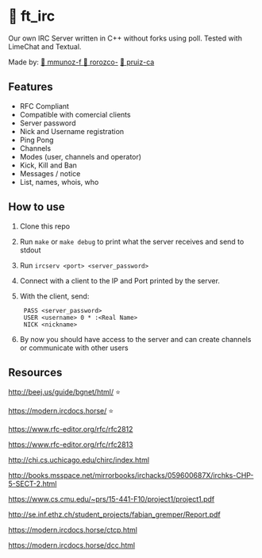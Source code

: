 # 💬 ft_irc
Our own IRC Server written in C++ without forks using poll. Tested with LimeChat and Textual.

Made by: [🐨 mmunoz-f ](https://github.com/mmunoz-f) [🦔 rorozco-](https://github.com/larroky)  [🦞 pruiz-ca](https://github.com/pruiz-ca)

## Features
- RFC Compliant
- Compatible with comercial clients
- Server password
- Nick and Username registration
- Ping Pong
- Channels
- Modes (user, channels and operator)
- Kick, Kill and Ban
- Messages / notice
- List, names, whois, who

## How to use
1. Clone this repo
2. Run ```make``` or ```make debug``` to print what the server receives and send to stdout
3. Run ```ircserv <port> <server_password>```
4. Connect with a client to the IP and Port printed by the server.
5. With the client, send:

		PASS <server_password>
		USER <username> 0 * :<Real Name>
		NICK <nickname>

6. By now you should have access to the server and can create channels or communicate with other users

## Resources
http://beej.us/guide/bgnet/html/ ⭐️

https://modern.ircdocs.horse/ ⭐️

https://www.rfc-editor.org/rfc/rfc2812

https://www.rfc-editor.org/rfc/rfc2813

http://chi.cs.uchicago.edu/chirc/index.html

http://books.msspace.net/mirrorbooks/irchacks/059600687X/irchks-CHP-5-SECT-2.html

https://www.cs.cmu.edu/~prs/15-441-F10/project1/project1.pdf

http://se.inf.ethz.ch/student_projects/fabian_gremper/Report.pdf

https://modern.ircdocs.horse/ctcp.html

https://modern.ircdocs.horse/dcc.html
